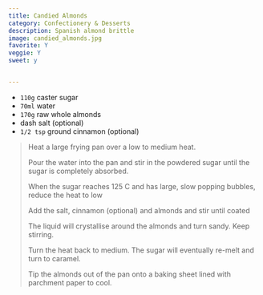 ```yaml
---
title: Candied Almonds 
category: Confectionery & Desserts
description: Spanish almond brittle
image: candied_almonds.jpg
favorite: Y
veggie: Y
sweet: y 


--- 
```

* `110g` caster sugar
* `70ml` water
* `170g` raw whole almonds
* dash salt (optional)
* `1/2 tsp` ground cinnamon (optional)
 
> Heat a large frying pan over a low to medium heat.
>
> Pour the water into the pan and stir in the powdered sugar until the sugar is completely absorbed. 
>
> When the sugar reaches 125 C and has large, slow popping bubbles, reduce the heat to low
>
> Add the salt, cinnamon (optional) and almonds and stir until coated
>
> The liquid will crystallise around the almonds and turn sandy. Keep stirring. 
>
> Turn the heat back to medium. The sugar will eventually re-melt and turn to caramel.
>
> Tip the almonds out of the pan onto a baking sheet lined with parchment paper to cool.
